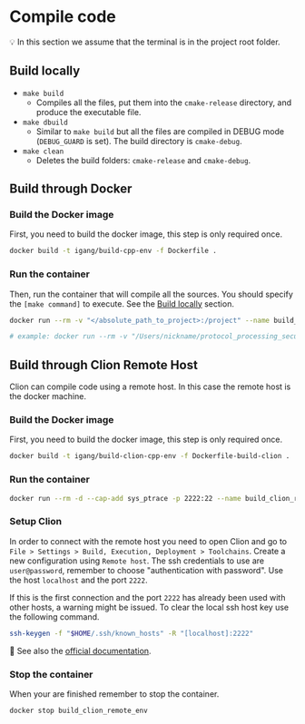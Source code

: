 # Compile code
💡 In this section we assume that the terminal is in the project root folder.

## Build locally
- `make build`
  - Compiles all the files, put them into the `cmake-release` directory, and produce the executable file.
- `make dbuild`
  - Similar to `make build` but all the files are compiled in DEBUG mode (`DEBUG_GUARD` is set). The build directory is `cmake-debug`.
- `make clean`
  - Deletes the build folders: `cmake-release` and `cmake-debug`.

## Build through Docker
### Build the Docker image
First, you need to build the docker image, this step is only required once.

```bash
docker build -t igang/build-cpp-env -f Dockerfile .
```

### Run the container
Then, run the container that will compile all the sources. You should specify the `[make command]` to execute. See the [Build locally](#build-locally) section.

```bash
docker run --rm -v "</absolute_path_to_project>:/project" --name build_env igang/build-cpp-env [make command]

# example: docker run --rm -v "/Users/nickname/protocol_processing_security/simulation:/project" --name build_env igang/build-cpp-env make build
```

## Build through Clion Remote Host
Clion can compile code using a remote host. In this case the remote host is the docker machine.

### Build the Docker image
First, you need to build the docker image, this step is only required once.

```bash
docker build -t igang/build-clion-cpp-env -f Dockerfile-build-clion .
```

### Run the container
```bash
docker run --rm -d --cap-add sys_ptrace -p 2222:22 --name build_clion_remote_env igang/build-clion-cpp-env
```

### Setup Clion
In order to connect with the remote host you need to open Clion and go to `File > Settings > Build, Execution, Deployment > Toolchains`. Create a new configuration using `Remote host`. The ssh credentials to use are `user@password`, remember to choose "authentication with password". Use the host `localhost` and the port `2222`.

If this is the first connection and the port `2222` has already been used with other hosts, a warning might be issued. To clear the local ssh host key use the following command.

```bash
ssh-keygen -f "$HOME/.ssh/known_hosts" -R "[localhost]:2222"
```

🔗 See also the [official documentation](https://www.jetbrains.com/help/clion/clion-toolchains-in-docker.html).

### Stop the container
When your are finished remember to stop the container.

```bash
docker stop build_clion_remote_env
```
